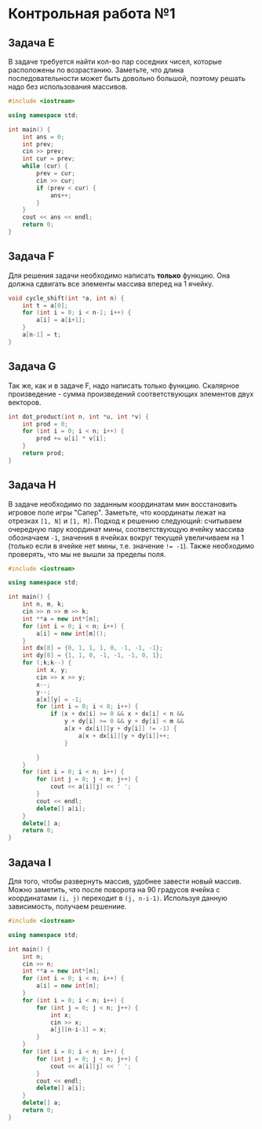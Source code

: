 # Контрольная работа №1
## Задача E
В задаче требуется найти кол-во пар соседних чисел, которые расположены по возрастанию. Заметьте, что длина последовательности может быть довольно большой, поэтому решать надо без использования массивов.

```cpp
#include <iostream>

using namespace std;

int main() {
    int ans = 0;
    int prev;
    cin >> prev;
    int cur = prev;
    while (cur) {
        prev = cur;
        cin >> cur;
        if (prev < cur) {
            ans++;
        }
    }
    cout << ans << endl;
    return 0;
}
```

## Задача F 
Для решения задачи необходимо написать **только** функцию. Она должна сдвигать все элементы массива вперед на 1 ячейку.

```cpp
void cycle_shift(int *a, int n) {
    int t = a[0];
    for (int i = 0; i < n-1; i++) {
        a[i] = a[i+1];
    }
    a[n-1] = t;
}
```

## Задача G
Так же, как и в задаче F, надо написать только функцию. Скалярное произведение - сумма произведений соответствующих элементов двух векторов. 

```cpp
int dot_product(int n, int *u, int *v) {
    int prod = 0;
    for (int i = 0; i < n; i++) {
        prod += u[i] * v[i];
    }
    return prod;
}
```

## Задача H
В задаче необходимо по заданным координатам мин восстановить игровое поле игры "Сапер". Заметьте, что координаты лежат на отрезках `[1, N]` и `[1, M]`. Подход к решению следующий: считываем очередную пару координат мины, соответствующую ячейку массива обозначаем `-1`, значения в ячейках вокруг текущей увеличиваем на 1 (только если в ячейке нет мины, т.е. значение `!= -1`). Также необходимо проверять, что мы не вышли за пределы поля.

```cpp
#include <iostream>

using namespace std;

int main() {
    int n, m, k;
    cin >> n >> m >> k;
    int **a = new int*[n];
    for (int i = 0; i < n; i++) {
        a[i] = new int[m]();
    }
    int dx[8] = {0, 1, 1, 1, 0, -1, -1, -1};
    int dy[8] = {1, 1, 0, -1, -1, -1, 0, 1};
    for (;k;k--) {
        int x, y;
        cin >> x >> y;
        x--;
        y--;
        a[x][y] = -1;
        for (int i = 0; i < 8; i++) {
            if (x + dx[i] >= 0 && x + dx[i] < n &&
                y + dy[i] >= 0 && y + dy[i] < m &&
                a[x + dx[i]][y + dy[i]] != -1) {
                    a[x + dx[i]][y + dy[i]]++;
                }

        }
    }
    for (int i = 0; i < n; i++) {
        for (int j = 0; j < m; j++) {
            cout << a[i][j] << ' ';
        }
        cout << endl;
        delete[] a[i];
    }
    delete[] a;
    return 0;
}
```

## Задача I
Для того, чтобы развернуть массив, удобнее завести новый массив. Можно заметить, что после поворота на 90 градусов ячейка с координатами `(i, j)` переходит в `(j, n-i-1)`. Используя данную зависимость, получаем решениие.

```cpp
#include <iostream>

using namespace std;

int main() {
    int n;
    cin >> n;
    int **a = new int*[n];
    for (int i = 0; i < n; i++) {
        a[i] = new int[n];
    }
    for (int i = 0; i < n; i++) {
        for (int j = 0; j < n; j++) {
            int x;
            cin >> x;
            a[j][n-i-1] = x;
        }
    } 
    for (int i = 0; i < n; i++) {
        for (int j = 0; j < n; j++) {
            cout << a[i][j] << ' ';
        }
        cout << endl;
        delete[] a[i];
    }
    delete[] a;
    return 0;
}
```